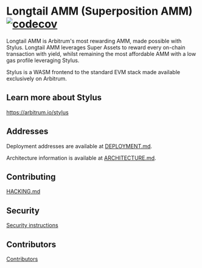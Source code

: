 
# Longtail AMM (Superposition AMM) [![codecov](https://codecov.io/gh/fluidity-money/long.so/graph/badge.svg?token=LIRGRUVdTr)](https://codecov.io/gh/fluidity-money/long.so)

Longtail AMM is Arbitrum's most rewarding AMM, made possible with
Stylus. Longtail AMM leverages Super Assets to reward every on-chain
transaction with yield, whilst remaining the most affordable AMM with
a low gas profile leveraging Stylus.

Stylus is a WASM frontend to the standard EVM stack made available
exclusively on Arbitrum.

## Learn more about Stylus

https://arbitrum.io/stylus

## Addresses

Deployment addresses are available at [DEPLOYMENT.md](DEPLOYMENT.md).

Architecture information is available at [ARCHITECTURE.md](ARCHITECTURE.md).

## Contributing

[HACKING.md](HACKING)

## Security

[Security instructions](https://github.com/fluidity-money/long.so/blob/development/SECURITY)

## Contributors

[Contributors](https://github.com/fluidity-money/long.so/blob/development/AUTHORS.md)

